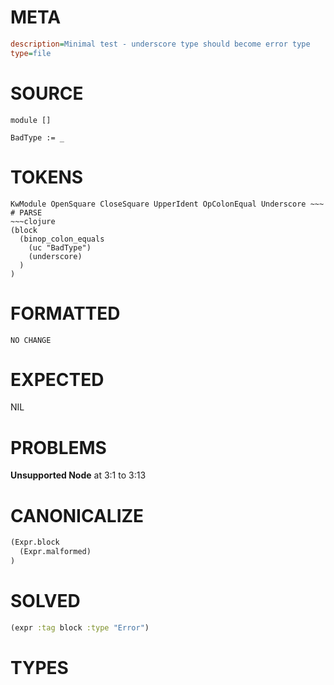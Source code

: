 # META
~~~ini
description=Minimal test - underscore type should become error type
type=file
~~~
# SOURCE
~~~roc
module []

BadType := _
~~~
# TOKENS
~~~text
KwModule OpenSquare CloseSquare UpperIdent OpColonEqual Underscore ~~~
# PARSE
~~~clojure
(block
  (binop_colon_equals
    (uc "BadType")
    (underscore)
  )
)
~~~
# FORMATTED
~~~roc
NO CHANGE
~~~
# EXPECTED
NIL
# PROBLEMS
**Unsupported Node**
at 3:1 to 3:13

# CANONICALIZE
~~~clojure
(Expr.block
  (Expr.malformed)
)
~~~
# SOLVED
~~~clojure
(expr :tag block :type "Error")
~~~
# TYPES
~~~roc
~~~
